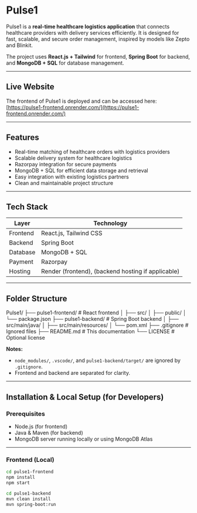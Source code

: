 # Pulse1

Pulse1 is a **real-time healthcare logistics application** that connects healthcare providers with delivery services efficiently. It is designed for fast, scalable, and secure order management, inspired by models like Zepto and Blinkit.  

The project uses **React.js + Tailwind** for frontend, **Spring Boot** for backend, and **MongoDB + SQL** for database management.

---

## Live Website

The frontend of Pulse1 is deployed and can be accessed here:  
[https://pulse1-frontend.onrender.com/](https://pulse1-frontend.onrender.com/)

---

## Features

- Real-time matching of healthcare orders with logistics providers  
- Scalable delivery system for healthcare logistics  
- Razorpay integration for secure payments  
- MongoDB + SQL for efficient data storage and retrieval  
- Easy integration with existing logistics partners  
- Clean and maintainable project structure  

---

## Tech Stack

| Layer       | Technology                   |
|------------|------------------------------|
| Frontend    | React.js, Tailwind CSS        |
| Backend     | Spring Boot                  |
| Database    | MongoDB + SQL                |
| Payment     | Razorpay                     |
| Hosting     | Render (frontend), (backend hosting if applicable) |

---

## Folder Structure

Pulse1/
├── pulse1-frontend/ # React frontend
│ ├── src/
│ ├── public/
│ └── package.json
├── pulse1-backend/ # Spring Boot backend
│ ├── src/main/java/
│ ├── src/main/resources/
│ └── pom.xml
├── .gitignore # Ignored files
├── README.md # This documentation
└── LICENSE # Optional license


**Notes:**  
- `node_modules/`, `.vscode/`, and `pulse1-backend/target/` are ignored by `.gitignore`.  
- Frontend and backend are separated for clarity.  

---

## Installation & Local Setup (for Developers)

### Prerequisites
- Node.js (for frontend)  
- Java & Maven (for backend)  
- MongoDB server running locally or using MongoDB Atlas  

---

### Frontend (Local)

```bash
cd pulse1-frontend
npm install
npm start

cd pulse1-backend
mvn clean install
mvn spring-boot:run

